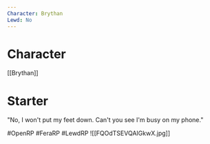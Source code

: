 ```yaml
---
Character: Brythan
Lewd: No
---
```

# Character
[[Brythan]]

# Starter
"No, I won't put my feet down. Can't you see I'm busy on my phone."

#OpenRP #FeraRP #LewdRP 
![[FQOdTSEVQAIGkwX.jpg]]